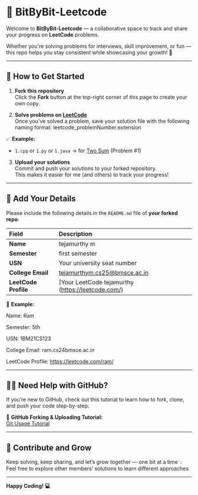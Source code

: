 # 🚀 BitByBit-Leetcode

Welcome to **BitByBit-Leetcode** — a collaborative space to track and share your progress on **LeetCode** problems.

Whether you're solving problems for interviews, skill improvement, or fun — this repo helps you stay consistent while showcasing your growth! 💪

---

## 🧩 How to Get Started

1. **Fork this repository**  
   Click the **Fork** button at the top-right corner of this page to create your own copy.

2. **Solve problems on [LeetCode](https://leetcode.com/problem-list/v79jyris/)**  
   Once you’ve solved a problem, save your solution file with the following naming format:
   leetcode_problemNumber.extension
   
✅ **Example:**
- `1.cpp` or `1.py` or `1.java` → for [Two Sum](https://leetcode.com/problems/two-sum/) (Problem #1)

3. **Upload your solutions**  
Commit and push your solutions to your forked repository.  
This makes it easier for me (and others) to track your progress!

---

## 🧾 Add Your Details

Please include the following details in the `README.md` file of **your forked repo**:

| Field | Description |
|:--|:--|
| **Name** | tejamurthy m|
| **Semester** | first semester |
| **USN** | Your university seat number |
| **College Email** | tejamurthym.cs25@bmsce.ac.in|
| **LeetCode Profile** | [Your LeetCode tejamurthy (https://leetcode.com/) |

📘 **Example:**

Name: Ram

Semester: 5th

USN: 1BM21CS123

College Email: ram.cs24bmsce.ac.in


LeetCode Profile: https://leetcode.com/ram/


---

## 🧑‍💻 Need Help with GitHub?

If you’re new to GitHub, check out this tutorial to learn how to fork, clone, and push your code step-by-step:

🎥 **GitHub Forking & Uploading Tutorial:**  
[Git Usage Tutorial](https://bit-by-bit-manual.vercel.app/assets/BitByBit.mp4)

---

## 🌟 Contribute and Grow

Keep solving, keep sharing, and let’s grow together — one bit at a time 💡  
Feel free to explore other members’ solutions to learn different approaches.

---

**Happy Coding! 💻**



